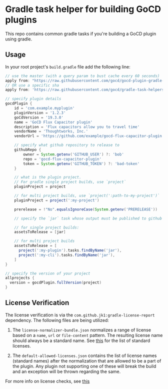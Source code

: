 # Gradle task helper for building GoCD plugins

This repo contains common gradle tasks if you're building a GoCD plugin using gradle.

## Usage

In your root project's `build.gradle` file add the following line:

```gradle
// use the master (with a query param to bust cache every 60 seconds)
apply from: "https://raw.githubusercontent.com/gocd/gocd-plugin-gradle-task-helpers/master/helper.gradle?_=${(int) (new Date().toInstant().epochSecond / 60)}"
// OR use a specific sha
apply from: 'https://raw.githubusercontent.com/gocd/gradle-task-helpers/GIT_COMMITISH/helper.gradle'

// specify plugin details
gocdPlugin {
    id = 'com.example.myplugin'
    pluginVersion = '1.2.3'
    goCdVersion = '19.3.0'
    name = 'GoCD Flux Capacitor plugin'
    description = 'Flux capacitors allow you to travel time'
    vendorName = 'Thoughtworks, Inc.'
    vendorUrl = 'https://github.com/example/gocd-flux-capacitor-plugin'

    // specify what github repository to release to
    githubRepo {
        owner = System.getenv('GITHUB_USER') ?: 'bob'
        repo = 'gocd-flux-capacitor-plugin'
        token = System.getenv('GITHUB_TOKEN') ?: 'bad-token'
    }

    // what is the plugin project.
    // For gradle single project builds, use `project`
    pluginProject = project

    // for multi project builds, use `project(':path-to-my-project')`
    pluginProject = project(':my-project')

    prerelease = !"No".equalsIgnoreCase(System.getenv('PRERELEASE'))

    // specify the `jar` task whose output must be published to github release

    // for single project builds:
    assetsToRelease = [jar]

    // for multi project builds
    assetsToRelease = [
      project(':my-plugin').tasks.findByName('jar'),
      project(':my-cli').tasks.findByName('jar'),
    ]
}

// specify the version of your project
allprojects {
  version = gocdPlugin.fullVersion(project)
}
```

## License Verification

The license verification is via the `com.github.jk1:gradle-license-report` dependency. The following files are being utilized:

1. The `license-normalizer-bundle.json` normalizes a range of license based on a `name`, `url` or `file-content` pattern. The resulting license name should always be a standard name. See [this](https://spdx.org/licenses/) for the list of standard licenses.

2. The `default-allowed-licenses.json` contains the list of license names (standard names) after the normalization that are allowed to be a part of the plugin. Any plugin not supporting one of these will break the build and an exception will be thrown regarding the same.

For more info on license checks, see [this](https://github.com/jk1/Gradle-License-Report#license-data-grouping)
